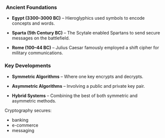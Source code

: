 ###  **Ancient Foundations**

- **Egypt (3300–3000 BC)** – Hieroglyphics used symbols to encode concepts and words.
    
- **Sparta (5th Century BC)** – The Scytale enabled Spartans to send secure messages on the battlefield.
    
- **Rome (100–44 BC)** – Julius Caesar famously employed a shift cipher for military communications.

### **Key Developments**

- **Symmetric Algorithms** – Where one key encrypts and decrypts.
    
- **Asymmetric Algorithms** – Involving a public and private key pair.
    
- **Hybrid Systems** – Combining the best of both symmetric and asymmetric methods.

Cryptography secures:
- banking
- e-commerce
- messaging